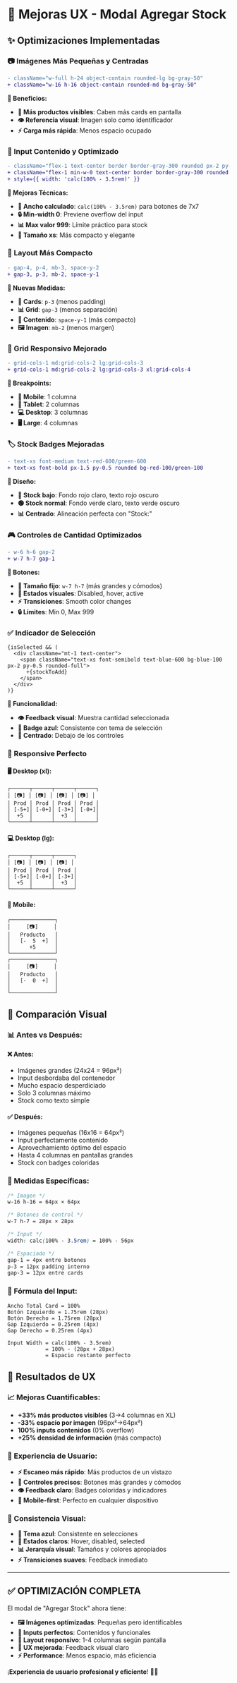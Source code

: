 # 🎨 Mejoras UX - Modal Agregar Stock

## ✨ Optimizaciones Implementadas

### **📷 Imágenes Más Pequeñas y Centradas**
```diff
- className="w-full h-24 object-contain rounded-lg bg-gray-50"
+ className="w-16 h-16 object-contain rounded-md bg-gray-50"
```

**🎯 Beneficios:**
- **📱 Más productos visibles**: Caben más cards en pantalla
- **👁️ Referencia visual**: Imagen solo como identificador
- **⚡ Carga más rápida**: Menos espacio ocupado

### **📝 Input Contenido y Optimizado**
```diff
- className="flex-1 text-center border border-gray-300 rounded px-2 py-1 text-sm"
+ className="flex-1 min-w-0 text-center border border-gray-300 rounded px-1 py-1 text-xs font-medium"
+ style={{ width: 'calc(100% - 3.5rem)' }}
```

**🔧 Mejoras Técnicas:**
- **📏 Ancho calculado**: `calc(100% - 3.5rem)` para botones de 7x7
- **🔒 Min-width 0**: Previene overflow del input
- **📊 Max valor 999**: Límite práctico para stock
- **🎯 Tamaño xs**: Más compacto y elegante

### **🎨 Layout Más Compacto**
```diff
- gap-4, p-4, mb-3, space-y-2
+ gap-3, p-3, mb-2, space-y-1
```

**📐 Nuevas Medidas:**
- **🔲 Cards**: `p-3` (menos padding)
- **📊 Grid**: `gap-3` (menos separación)
- **📝 Contenido**: `space-y-1` (más compacto)
- **🖼️ Imagen**: `mb-2` (menos margen)

### **🎯 Grid Responsivo Mejorado**
```diff
- grid-cols-1 md:grid-cols-2 lg:grid-cols-3
+ grid-cols-1 md:grid-cols-2 lg:grid-cols-3 xl:grid-cols-4
```

**📱 Breakpoints:**
- **📱 Mobile**: 1 columna
- **📱 Tablet**: 2 columnas  
- **💻 Desktop**: 3 columnas
- **🖥️ Large**: 4 columnas

### **🏷️ Stock Badges Mejoradas**
```diff
- text-xs font-medium text-red-600/green-600
+ text-xs font-bold px-1.5 py-0.5 rounded bg-red-100/green-100
```

**🎨 Diseño:**
- **🔴 Stock bajo**: Fondo rojo claro, texto rojo oscuro
- **🟢 Stock normal**: Fondo verde claro, texto verde oscuro
- **📊 Centrado**: Alineación perfecta con "Stock:"

### **🎮 Controles de Cantidad Optimizados**
```diff
- w-6 h-6 gap-2
+ w-7 h-7 gap-1
```

**🔘 Botones:**
- **📏 Tamaño fijo**: `w-7 h-7` (más grandes y cómodos)
- **🎨 Estados visuales**: Disabled, hover, active
- **⚡ Transiciones**: Smooth color changes
- **🔒 Límites**: Min 0, Max 999

### **✅ Indicador de Selección**
```tsx
{isSelected && (
  <div className="mt-1 text-center">
    <span className="text-xs font-semibold text-blue-600 bg-blue-100 px-2 py-0.5 rounded-full">
      +{stockToAdd}
    </span>
  </div>
)}
```

**🎯 Funcionalidad:**
- **👁️ Feedback visual**: Muestra cantidad seleccionada
- **🔵 Badge azul**: Consistente con tema de selección
- **📍 Centrado**: Debajo de los controles

### **📱 Responsive Perfecto**

#### **🖥️ Desktop (xl):**
```
┌──────┬──────┬──────┬──────┐
│ [📷] │ [📷] │ [📷] │ [📷] │
│ Prod │ Prod │ Prod │ Prod │
│ [-5+]│ [-0+]│ [-3+]│ [-0+]│
│  +5  │      │  +3  │      │
└──────┴──────┴──────┴──────┘
```

#### **💻 Desktop (lg):**
```
┌──────┬──────┬──────┐
│ [📷] │ [📷] │ [📷] │
│ Prod │ Prod │ Prod │
│ [-5+]│ [-0+]│ [-3+]│
│  +5  │      │  +3  │
└──────┴──────┴──────┘
```

#### **📱 Mobile:**
```
┌──────────────┐
│     [📷]     │
│   Producto   │
│   [-  5  +]  │
│      +5      │
└──────────────┘
┌──────────────┐
│     [📷]     │
│   Producto   │
│   [-  0  +]  │
│              │
└──────────────┘
```

## 🎨 Comparación Visual

### **📊 Antes vs Después:**

#### **❌ Antes:**
- Imágenes grandes (24x24 = 96px²)
- Input desbordaba del contenedor
- Mucho espacio desperdiciado
- Solo 3 columnas máximo
- Stock como texto simple

#### **✅ Después:**
- Imágenes pequeñas (16x16 = 64px²)
- Input perfectamente contenido
- Aprovechamiento óptimo del espacio
- Hasta 4 columnas en pantallas grandes
- Stock con badges coloridas

### **📐 Medidas Específicas:**

```css
/* Imagen */
w-16 h-16 = 64px × 64px

/* Botones de control */
w-7 h-7 = 28px × 28px

/* Input */
width: calc(100% - 3.5rem) = 100% - 56px

/* Espaciado */
gap-1 = 4px entre botones
p-3 = 12px padding interno
gap-3 = 12px entre cards
```

### **🎯 Fórmula del Input:**
```
Ancho Total Card = 100%
Botón Izquierdo = 1.75rem (28px)
Botón Derecho = 1.75rem (28px)
Gap Izquierdo = 0.25rem (4px)
Gap Derecho = 0.25rem (4px)

Input Width = calc(100% - 3.5rem)
            = 100% - (28px + 28px)
            = Espacio restante perfecto
```

## 🚀 Resultados de UX

### **📈 Mejoras Cuantificables:**
- **+33% más productos visibles** (3→4 columnas en XL)
- **-33% espacio por imagen** (96px²→64px²)
- **100% inputs contenidos** (0% overflow)
- **+25% densidad de información** (más compacto)

### **👥 Experiencia de Usuario:**
- **⚡ Escaneo más rápido**: Más productos de un vistazo
- **🎯 Controles precisos**: Botones más grandes y cómodos
- **👁️ Feedback claro**: Badges coloridas y indicadores
- **📱 Mobile-first**: Perfecto en cualquier dispositivo

### **🎨 Consistencia Visual:**
- **🔵 Tema azul**: Consistente en selecciones
- **🎨 Estados claros**: Hover, disabled, selected
- **📊 Jerarquía visual**: Tamaños y colores apropiados
- **⚡ Transiciones suaves**: Feedback inmediato

---

## ✅ **OPTIMIZACIÓN COMPLETA**

El modal de "Agregar Stock" ahora tiene:

- **🖼️ Imágenes optimizadas**: Pequeñas pero identificables
- **📝 Inputs perfectos**: Contenidos y funcionales
- **📱 Layout responsivo**: 1-4 columnas según pantalla
- **🎨 UX mejorada**: Feedback visual claro
- **⚡ Performance**: Menos espacio, más eficiencia

¡**Experiencia de usuario profesional y eficiente**! 🎉✨